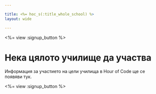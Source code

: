 ```yaml
---

title: <%= hoc_s(:title_whole_school) %>
layout: wide

---
```


<%= view :signup_button %>

# Нека цялото училище да участва

Информация за участието на цели училища в Hour of Code ще се появяви тук.

<%= view :signup_button %>